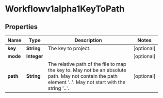 

# Workflowv1alpha1KeyToPath

## Properties

Name | Type | Description | Notes
------------ | ------------- | ------------- | -------------
**key** | **String** | The key to project. |  [optional]
**mode** | **Integer** |  |  [optional]
**path** | **String** | The relative path of the file to map the key to. May not be an absolute path. May not contain the path element &#39;..&#39;. May not start with the string &#39;..&#39;. |  [optional]




